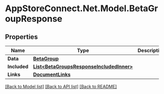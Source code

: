 # AppStoreConnect.Net.Model.BetaGroupResponse

## Properties

Name | Type | Description | Notes
------------ | ------------- | ------------- | -------------
**Data** | [**BetaGroup**](BetaGroup.md) |  | 
**Included** | [**List&lt;BetaGroupsResponseIncludedInner&gt;**](BetaGroupsResponseIncludedInner.md) |  | [optional] 
**Links** | [**DocumentLinks**](DocumentLinks.md) |  | 

[[Back to Model list]](../README.md#documentation-for-models) [[Back to API list]](../README.md#documentation-for-api-endpoints) [[Back to README]](../README.md)

